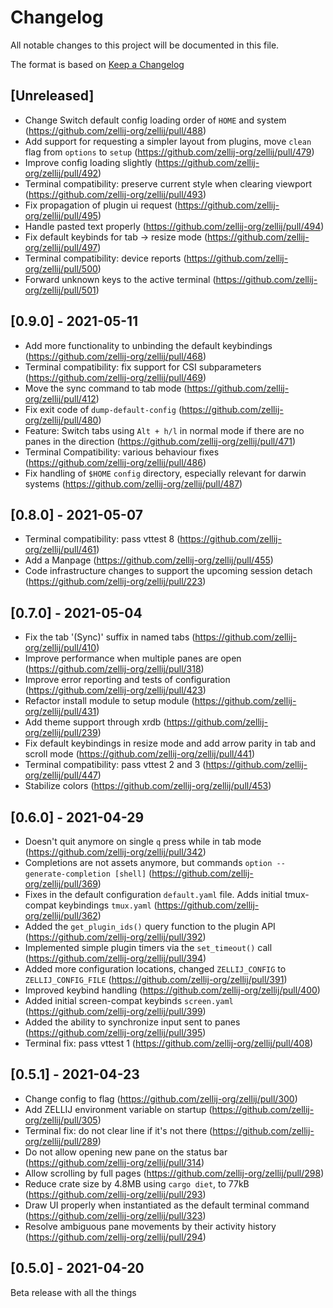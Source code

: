 # Changelog

All notable changes to this project will be documented in this file.

The format is based on [Keep a Changelog](https://keepachangelog.com/en/1.0.0/)

## [Unreleased]
* Change Switch default config loading order of `HOME` and system (https://github.com/zellij-org/zellij/pull/488)
* Add support for requesting a simpler layout from plugins, move `clean` flag from `options` to `setup` (https://github.com/zellij-org/zellij/pull/479)
* Improve config loading slightly (https://github.com/zellij-org/zellij/pull/492)
* Terminal compatibility: preserve current style when clearing viewport (https://github.com/zellij-org/zellij/pull/493)
* Fix propagation of plugin ui request (https://github.com/zellij-org/zellij/pull/495)
* Handle pasted text properly (https://github.com/zellij-org/zellij/pull/494)
* Fix default keybinds for tab -> resize mode (https://github.com/zellij-org/zellij/pull/497)
* Terminal compatibility: device reports (https://github.com/zellij-org/zellij/pull/500)
* Forward unknown keys to the active terminal (https://github.com/zellij-org/zellij/pull/501)

## [0.9.0] - 2021-05-11
* Add more functionality to unbinding the default keybindings (https://github.com/zellij-org/zellij/pull/468)
* Terminal compatibility: fix support for CSI subparameters (https://github.com/zellij-org/zellij/pull/469)
* Move the sync command to tab mode (https://github.com/zellij-org/zellij/pull/412)
* Fix exit code of `dump-default-config` (https://github.com/zellij-org/zellij/pull/480)
* Feature: Switch tabs using `Alt + h/l` in normal mode if there are no panes in the direction (https://github.com/zellij-org/zellij/pull/471) 
* Terminal Compatibility: various behaviour fixes (https://github.com/zellij-org/zellij/pull/486)
* Fix handling of `$HOME` `config` directory, especially relevant for darwin systems (https://github.com/zellij-org/zellij/pull/487)

## [0.8.0] - 2021-05-07
* Terminal compatibility: pass vttest 8 (https://github.com/zellij-org/zellij/pull/461)
* Add a Manpage (https://github.com/zellij-org/zellij/pull/455)
* Code infrastructure changes to support the upcoming session detach (https://github.com/zellij-org/zellij/pull/223)

## [0.7.0] - 2021-05-04
* Fix the tab '(Sync)' suffix in named tabs (https://github.com/zellij-org/zellij/pull/410)
* Improve performance when multiple panes are open (https://github.com/zellij-org/zellij/pull/318)
* Improve error reporting and tests of configuration (https://github.com/zellij-org/zellij/pull/423)
* Refactor install module to setup module (https://github.com/zellij-org/zellij/pull/431)
* Add theme support through xrdb (https://github.com/zellij-org/zellij/pull/239)
* Fix default keybindings in resize mode and add arrow parity in tab and scroll mode (https://github.com/zellij-org/zellij/pull/441)
* Terminal compatibility: pass vttest 2 and 3 (https://github.com/zellij-org/zellij/pull/447)
* Stabilize colors (https://github.com/zellij-org/zellij/pull/453)

## [0.6.0] - 2021-04-29
* Doesn't quit anymore on single `q` press while in tab mode  (https://github.com/zellij-org/zellij/pull/342)
* Completions are not assets anymore, but commands `option --generate-completion [shell]` (https://github.com/zellij-org/zellij/pull/369)
* Fixes in the default configuration `default.yaml` file. Adds initial tmux-compat keybindings `tmux.yaml` (https://github.com/zellij-org/zellij/pull/362)
* Added the `get_plugin_ids()` query function to the plugin API (https://github.com/zellij-org/zellij/pull/392)
* Implemented simple plugin timers via the `set_timeout()` call (https://github.com/zellij-org/zellij/pull/394)
* Added more configuration locations, changed `ZELLIJ_CONFIG` to `ZELLIJ_CONFIG_FILE` (https://github.com/zellij-org/zellij/pull/391)
* Improved keybind handling (https://github.com/zellij-org/zellij/pull/400)
* Added initial screen-compat keybinds `screen.yaml` (https://github.com/zellij-org/zellij/pull/399)
* Added the ability to synchronize input sent to panes (https://github.com/zellij-org/zellij/pull/395)
* Terminal fix: pass vttest 1 (https://github.com/zellij-org/zellij/pull/408)

## [0.5.1] - 2021-04-23
* Change config to flag (https://github.com/zellij-org/zellij/pull/300)
* Add ZELLIJ environment variable on startup (https://github.com/zellij-org/zellij/pull/305)
* Terminal fix: do not clear line if it's not there (https://github.com/zellij-org/zellij/pull/289)
* Do not allow opening new pane on the status bar (https://github.com/zellij-org/zellij/pull/314)
* Allow scrolling by full pages (https://github.com/zellij-org/zellij/pull/298)
* Reduce crate size by 4.8MB using `cargo diet`, to 77kB (https://github.com/zellij-org/zellij/pull/293)
* Draw UI properly when instantiated as the default terminal command (https://github.com/zellij-org/zellij/pull/323)
* Resolve ambiguous pane movements by their activity history (https://github.com/zellij-org/zellij/pull/294)

## [0.5.0] - 2021-04-20
Beta release with all the things
